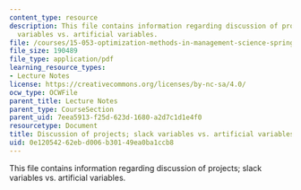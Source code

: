 ```yaml
---
content_type: resource
description: This file contains information regarding discussion of projects; slack
  variables vs. artificial variables.
file: /courses/15-053-optimization-methods-in-management-science-spring-2013/0e12054262ebd006b30149ea0ba1ccb8_MIT15_053S13_lec9.pdf
file_size: 190489
file_type: application/pdf
learning_resource_types:
- Lecture Notes
license: https://creativecommons.org/licenses/by-nc-sa/4.0/
ocw_type: OCWFile
parent_title: Lecture Notes
parent_type: CourseSection
parent_uid: 7eea5913-f25d-623d-1680-a2d7c1d1e4f0
resourcetype: Document
title: Discussion of projects; slack variables vs. artificial variables
uid: 0e120542-62eb-d006-b301-49ea0ba1ccb8
---
```

This file contains information regarding discussion of projects; slack variables vs. artificial variables.